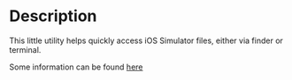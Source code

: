 # Description

This little utility helps quickly access iOS Simulator files, either via finder or terminal.

Some information can be found [here](https://ro-z.net/blog/simulator-data-finder/)

